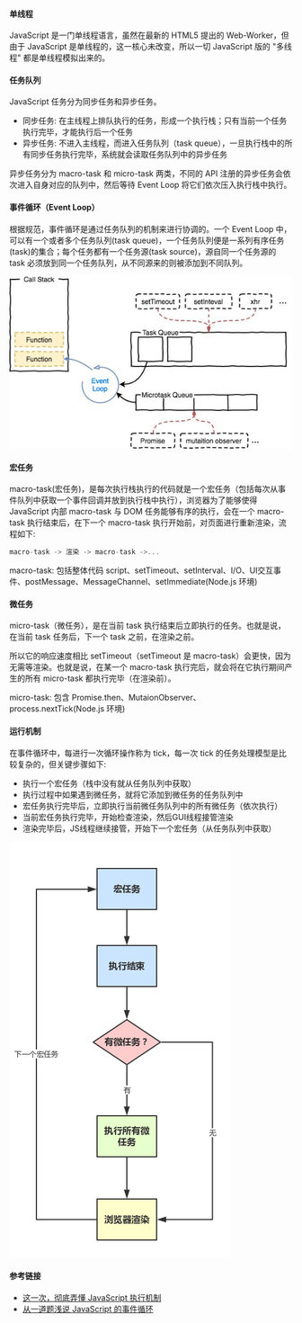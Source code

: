 #### 单线程
JavaScript 是一门单线程语言，虽然在最新的 HTML5 提出的 Web-Worker，但由于 JavaScript 是单线程的，这一核心未改变，所以一切 JavaScript 版的 "多线程" 都是单线程模拟出来的。

#### 任务队列
JavaScript 任务分为同步任务和异步任务。
- 同步任务: 在主线程上排队执行的任务，形成一个执行栈；只有当前一个任务执行完毕，才能执行后一个任务
- 异步任务: 不进入主线程，而进入任务队列（task queue），一旦执行栈中的所有同步任务执行完毕，系统就会读取任务队列中的异步任务

异步任务分为 macro-task 和 micro-task 两类，不同的 API 注册的异步任务会依次进入自身对应的队列中，然后等待 Event Loop 将它们依次压入执行栈中执行。

#### 事件循环（Event Loop）
根据规范，事件循环是通过任务队列的机制来进行协调的。一个 Event Loop 中，可以有一个或者多个任务队列(task queue)，一个任务队列便是一系列有序任务(task)的集合；每个任务都有一个任务源(task source)，源自同一个任务源的 task 必须放到同一个任务队列，从不同源来的则被添加到不同队列。

![](../../image/20190818-01.png?raw=true)

#### 宏任务

macro-task(宏任务)，是每次执行栈执行的代码就是一个宏任务（包括每次从事件队列中获取一个事件回调并放到执行栈中执行），浏览器为了能够使得 JavaScript 内部 macro-task 与 DOM 任务能够有序的执行，会在一个 macro-task 执行结束后，在下一个 macro-task 执行开始前，对页面进行重新渲染，流程如下:

```js
macro-task -> 渲染 -> macro-task ->...
```

macro-task: 包括整体代码 script、setTimeout、setInterval、I/O、UI交互事件、postMessage、MessageChannel、setImmediate(Node.js 环境)

#### 微任务
micro-task（微任务），是在当前 task 执行结束后立即执行的任务。也就是说，在当前 task 任务后，下一个 task 之前，在渲染之前。

所以它的响应速度相比 setTimeout（setTimeout 是 macro-task）会更快，因为无需等渲染。也就是说，在某一个 macro-task 执行完后，就会将在它执行期间产生的所有 micro-task 都执行完毕（在渲染前）。

micro-task: 包含 Promise.then、MutaionObserver、process.nextTick(Node.js 环境)

#### 运行机制
在事件循环中，每进行一次循环操作称为 tick，每一次 tick 的任务处理模型是比较复杂的，但关键步骤如下:

- 执行一个宏任务（栈中没有就从任务队列中获取）
- 执行过程中如果遇到微任务，就将它添加到微任务的任务队列中
- 宏任务执行完毕后，立即执行当前微任务队列中的所有微任务（依次执行）
- 当前宏任务执行完毕，开始检查渲染，然后GUI线程接管渲染
- 渲染完毕后，JS线程继续接管，开始下一个宏任务（从任务队列中获取）

![](../../image/20190818-02.jpeg?raw=true)

#### 参考链接
- [这一次，彻底弄懂 JavaScript 执行机制](https://juejin.im/post/59e85eebf265da430d571f89)
- [从一道题浅说 JavaScript 的事件循环](https://github.com/Advanced-Frontend/Daily-Interview-Question/issues/7)
